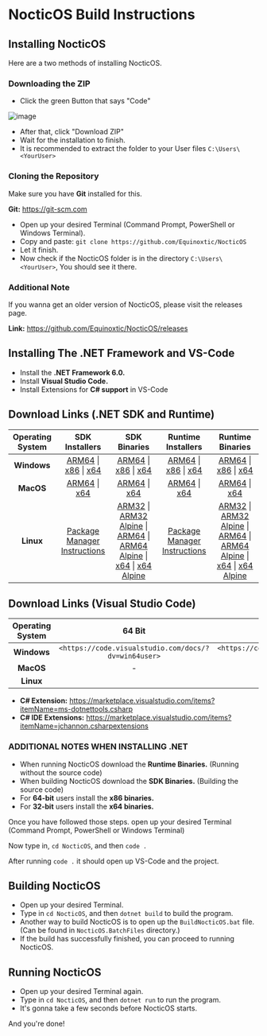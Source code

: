 # NocticOS Build Instructions

## Installing NocticOS

Here are a two methods of installing NocticOS.

### Downloading the ZIP

* Click the green Button that says "Code"

![image](https://user-images.githubusercontent.com/86795271/149380961-f8a4e859-d6fc-4856-bee4-44a9033277f3.png)

* After that, click "Download ZIP"
* Wait for the installation to finish.
* It is recommended to extract the folder to your User files `C:\Users\<YourUser>`

### Cloning the Repository

Make sure you have **Git** installed for this.

**Git:** <https://git-scm.com>

* Open up your desired Terminal (Command Prompt, PowerShell or Windows Terminal).
* Copy and paste: `git clone https://github.com/Equinoxtic/NocticOS`
* Let it finish.
* Now check if the NocticOS folder is in the directory `C:\Users\<YourUser>`, You should see it there.

### Additional Note

If you wanna get an older version of NocticOS, please visit the releases page.

**Link:** <https://github.com/Equinoxtic/NocticOS/releases>

## Installing The .NET Framework and VS-Code

* Install the **.NET Framework 6.0.**
* Install **Visual Studio Code.**
* Install Extensions for **C# support** in VS-Code

## Download Links (.NET SDK and Runtime)

| **Operating System** | **SDK Installers** | **SDK Binaries** | **Runtime Installers** | **Runtime Binaries** |
| :--------------: | :------------: | :----------: | :----------------: | :--------------: |
| **Windows**      | [ARM64](https://dotnet.microsoft.com/en-us/download/dotnet/thank-you/sdk-6.0.101-windows-arm64-installer) \| [x86](https://dotnet.microsoft.com/en-us/download/dotnet/thank-you/sdk-6.0.101-windows-x86-installer) \| [x64](https://dotnet.microsoft.com/en-us/download/dotnet/thank-you/sdk-6.0.101-windows-x64-installer) | [ARM64](https://dotnet.microsoft.com/en-us/download/dotnet/thank-you/sdk-6.0.101-windows-arm64-binaries) \| [x86](https://dotnet.microsoft.com/en-us/download/dotnet/thank-you/sdk-6.0.101-windows-x86-binaries)  \| [x64](https://dotnet.microsoft.com/en-us/download/dotnet/thank-you/sdk-6.0.101-windows-x64-binaries) | [ARM64](https://dotnet.microsoft.com/en-us/download/dotnet/thank-you/runtime-6.0.1-windows-arm64-installer) \| [x86](https://dotnet.microsoft.com/en-us/download/dotnet/thank-you/runtime-6.0.1-windows-x86-installer) \| [x64](https://dotnet.microsoft.com/en-us/download/dotnet/thank-you/runtime-6.0.1-windows-x64-installer) | [ARM64](https://dotnet.microsoft.com/en-us/download/dotnet/thank-you/runtime-6.0.1-windows-arm64-binaries) \| [x86](https://dotnet.microsoft.com/en-us/download/dotnet/thank-you/runtime-6.0.1-windows-x86-binaries) \| [x64](https://dotnet.microsoft.com/en-us/download/dotnet/thank-you/runtime-6.0.1-windows-x64-binaries) |
| **MacOS**        | [ARM64](https://dotnet.microsoft.com/en-us/download/dotnet/thank-you/sdk-6.0.101-macos-arm64-installer) \| [x64](https://dotnet.microsoft.com/en-us/download/dotnet/thank-you/sdk-6.0.101-macos-x64-installer) | [ARM64](https://dotnet.microsoft.com/en-us/download/dotnet/thank-you/sdk-6.0.101-macos-arm64-binaries) \| [x64](https://dotnet.microsoft.com/en-us/download/dotnet/thank-you/sdk-6.0.101-macos-x64-binaries) | [ARM64](https://dotnet.microsoft.com/en-us/download/dotnet/thank-you/runtime-6.0.1-macos-arm64-installer) \| [x64](https://dotnet.microsoft.com/en-us/download/dotnet/thank-you/runtime-6.0.1-macos-x64-installer) | [ARM64](https://dotnet.microsoft.com/en-us/download/dotnet/thank-you/runtime-6.0.1-macos-arm64-binaries) \| [x64](https://dotnet.microsoft.com/en-us/download/dotnet/thank-you/runtime-6.0.1-macos-x64-binaries) |
| **Linux**        | [Package Manager Instructions](https://docs.microsoft.com/dotnet/core/install/linux?WT.mc_id=dotnet-35129-website) | [ARM32](https://dotnet.microsoft.com/en-us/download/dotnet/thank-you/sdk-6.0.101-linux-arm32-binaries) \| [ARM32 Alpine](https://dotnet.microsoft.com/en-us/download/dotnet/thank-you/sdk-6.0.101-linux-arm32-alpine-binaries) \| [ARM64](https://dotnet.microsoft.com/en-us/download/dotnet/thank-you/sdk-6.0.101-linux-arm64-binaries) \| [ARM64 Alpine](https://dotnet.microsoft.com/en-us/download/dotnet/thank-you/sdk-6.0.101-linux-arm64-alpine-binaries) \| [x64](https://dotnet.microsoft.com/en-us/download/dotnet/thank-you/sdk-6.0.101-linux-x64-binaries) \| [x64 Alpine](https://dotnet.microsoft.com/en-us/download/dotnet/thank-you/sdk-6.0.101-linux-x64-alpine-binaries) | [Package Manager Instructions](https://docs.microsoft.com/dotnet/core/install/linux?WT.mc_id=dotnet-35129-website) | [ARM32](https://dotnet.microsoft.com/en-us/download/dotnet/thank-you/runtime-6.0.1-linux-arm32-binaries) \| [ARM32 Alpine](https://dotnet.microsoft.com/en-us/download/dotnet/thank-you/runtime-6.0.1-linux-arm32-alpine-binaries) \| [ARM64](https://dotnet.microsoft.com/en-us/download/dotnet/thank-you/runtime-6.0.1-linux-arm64-binaries) \| [ARM64 Alpine](https://dotnet.microsoft.com/en-us/download/dotnet/thank-you/runtime-6.0.1-linux-arm64-alpine-binaries) \| [x64](https://dotnet.microsoft.com/en-us/download/dotnet/thank-you/runtime-6.0.1-linux-x64-binaries) \| [x64 Alpine](https://dotnet.microsoft.com/en-us/download/dotnet/thank-you/runtime-6.0.1-linux-x64-alpine-binaries) |


## Download Links (Visual Studio Code)

| **Operating System** | **64 Bit** | **32 Bit** | **ARM64** | **ARM** | **Universal** | **Intel Chip** | **Apple Silicon** |
| :------------------: | :--------: | :--------: | :-------: | :-----: | :-----------: | :------------: | :---------------: |
| **Windows**		   | `<https://code.visualstudio.com/docs/?dv=win64user>` | `<https://code.visualstudio.com/docs/?dv=win32user>` | - | `<https://code.visualstudio.com/docs/?dv=win32arm64user>` | - | - | - |
| **MacOS**            | - | - | - | - | - | `<>` | `<>` | `<>` |
| **Linux**            |

* **C# Extension:** <https://marketplace.visualstudio.com/items?itemName=ms-dotnettools.csharp>
* **C# IDE Extensions:** <https://marketplace.visualstudio.com/items?itemName=jchannon.csharpextensions>

### ADDITIONAL NOTES WHEN INSTALLING .NET

* When running NocticOS download the **Runtime Binaries.** (Running without the source code)
* When building NocticOS download the **SDK Binaries.** (Building the source code)
* For **64-bit** users install the **x86 binaries.**
* For **32-bit** users install the **x64 binaries.**

Once you have followed those steps. open up your desired Terminal (Command Prompt, PowerShell or Windows Terminal)

Now type in, `cd NocticOS`, and then `code .`

After running `code .` it should open up VS-Code and the project.

## Building NocticOS

* Open up your desired Terminal.
* Type in `cd NocticOS`, and then `dotnet build` to build the program.
* Another way to build NocticOS is to open up the `BuildNocticOS.bat` file. (Can be found in `NocticOS.BatchFiles` directory.)
* If the build has successfully finished, you can proceed to running NocticOS.

## Running NocticOS

* Open up your desired Terminal again.
* Type in `cd NocticOS`, and then `dotnet run` to run the program.
* It's gonna take a few seconds before NocticOS starts.

And you're done!
